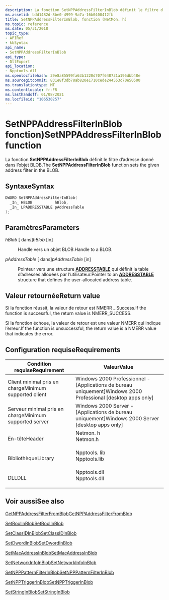 ```yaml
---
description: La fonction SetNPPAddressFilterInBlob définit le filtre d’adresse donné dans l’objet BLOB.
ms.assetid: bdd1482d-8be0-4999-9a7a-16b0400412fb
title: SetNPPAddressFilterInBlob, fonction (NetMon. h)
ms.topic: reference
ms.date: 05/31/2018
topic_type:
- APIRef
- kbSyntax
api_name:
- SetNPPAddressFilterInBlob
api_type:
- DllExport
api_location:
- Npptools.dll
ms.openlocfilehash: 39e8a85599fa63b1320d707f648731a195dbb48e
ms.sourcegitcommit: 831e8f3db78ab820e1710cede244553c70e50500
ms.translationtype: MT
ms.contentlocale: fr-FR
ms.lasthandoff: 01/08/2021
ms.locfileid: "106530257"
---
```

# <a name="setnppaddressfilterinblob-function"></a><span data-ttu-id="3af3b-103">SetNPPAddressFilterInBlob fonction)</span><span class="sxs-lookup"><span data-stu-id="3af3b-103">SetNPPAddressFilterInBlob function</span></span>

<span data-ttu-id="3af3b-104">La fonction **SetNPPAddressFilterInBlob** définit le filtre d’adresse donné dans l’objet BLOB.</span><span class="sxs-lookup"><span data-stu-id="3af3b-104">The **SetNPPAddressFilterInBlob** function sets the given address filter in the BLOB.</span></span>

## <a name="syntax"></a><span data-ttu-id="3af3b-105">Syntaxe</span><span class="sxs-lookup"><span data-stu-id="3af3b-105">Syntax</span></span>


```C++
DWORD SetNPPAddressFilterInBlob(
  _In_ HBLOB          hBlob,
  _In_ LPADDRESSTABLE pAddressTable
);
```



## <a name="parameters"></a><span data-ttu-id="3af3b-106">Paramètres</span><span class="sxs-lookup"><span data-stu-id="3af3b-106">Parameters</span></span>

<dl> <dt>

<span data-ttu-id="3af3b-107">*hBlob* \[ dans\]</span><span class="sxs-lookup"><span data-stu-id="3af3b-107">*hBlob* \[in\]</span></span>
</dt> <dd>

<span data-ttu-id="3af3b-108">Handle vers un objet BLOB.</span><span class="sxs-lookup"><span data-stu-id="3af3b-108">Handle to a BLOB.</span></span>

</dd> <dt>

<span data-ttu-id="3af3b-109">*pAddressTable* \[ dans\]</span><span class="sxs-lookup"><span data-stu-id="3af3b-109">*pAddressTable* \[in\]</span></span>
</dt> <dd>

<span data-ttu-id="3af3b-110">Pointeur vers une structure [**ADDRESSTABLE**](addresstable.md) qui définit la table d’adresses allouées par l’utilisateur.</span><span class="sxs-lookup"><span data-stu-id="3af3b-110">Pointer to an [**ADDRESSTABLE**](addresstable.md) structure that defines the user-allocated address table.</span></span>

</dd> </dl>

## <a name="return-value"></a><span data-ttu-id="3af3b-111">Valeur retournée</span><span class="sxs-lookup"><span data-stu-id="3af3b-111">Return value</span></span>

<span data-ttu-id="3af3b-112">Si la fonction réussit, la valeur de retour est NMERR \_ Success.</span><span class="sxs-lookup"><span data-stu-id="3af3b-112">If the function is successful, the return value is NMERR\_SUCCESS.</span></span>

<span data-ttu-id="3af3b-113">Si la fonction échoue, la valeur de retour est une valeur NMERR qui indique l’erreur.</span><span class="sxs-lookup"><span data-stu-id="3af3b-113">If the function is unsuccessful, the return value is a NMERR value that indicates the error.</span></span>

## <a name="requirements"></a><span data-ttu-id="3af3b-114">Configuration requise</span><span class="sxs-lookup"><span data-stu-id="3af3b-114">Requirements</span></span>



| <span data-ttu-id="3af3b-115">Condition requise</span><span class="sxs-lookup"><span data-stu-id="3af3b-115">Requirement</span></span> | <span data-ttu-id="3af3b-116">Valeur</span><span class="sxs-lookup"><span data-stu-id="3af3b-116">Value</span></span> |
|-------------------------------------|-----------------------------------------------------------------------------------------|
| <span data-ttu-id="3af3b-117">Client minimal pris en charge</span><span class="sxs-lookup"><span data-stu-id="3af3b-117">Minimum supported client</span></span><br/> | <span data-ttu-id="3af3b-118">Windows 2000 Professionnel - \[Applications de bureau uniquement\]</span><span class="sxs-lookup"><span data-stu-id="3af3b-118">Windows 2000 Professional \[desktop apps only\]</span></span><br/>                              |
| <span data-ttu-id="3af3b-119">Serveur minimal pris en charge</span><span class="sxs-lookup"><span data-stu-id="3af3b-119">Minimum supported server</span></span><br/> | <span data-ttu-id="3af3b-120">Windows 2000 Server - \[Applications de bureau uniquement\]</span><span class="sxs-lookup"><span data-stu-id="3af3b-120">Windows 2000 Server \[desktop apps only\]</span></span><br/>                                    |
| <span data-ttu-id="3af3b-121">En-tête</span><span class="sxs-lookup"><span data-stu-id="3af3b-121">Header</span></span><br/>                   | <dl> <span data-ttu-id="3af3b-122"><dt>Netmon. h</dt></span><span class="sxs-lookup"><span data-stu-id="3af3b-122"><dt>Netmon.h</dt></span></span> </dl>     |
| <span data-ttu-id="3af3b-123">Bibliothèque</span><span class="sxs-lookup"><span data-stu-id="3af3b-123">Library</span></span><br/>                  | <dl> <span data-ttu-id="3af3b-124"><dt>Npptools. lib</dt></span><span class="sxs-lookup"><span data-stu-id="3af3b-124"><dt>Npptools.lib</dt></span></span> </dl> |
| <span data-ttu-id="3af3b-125">DLL</span><span class="sxs-lookup"><span data-stu-id="3af3b-125">DLL</span></span><br/>                      | <dl> <span data-ttu-id="3af3b-126"><dt>Npptools.dll</dt></span><span class="sxs-lookup"><span data-stu-id="3af3b-126"><dt>Npptools.dll</dt></span></span> </dl> |



## <a name="see-also"></a><span data-ttu-id="3af3b-127">Voir aussi</span><span class="sxs-lookup"><span data-stu-id="3af3b-127">See also</span></span>

<dl> <dt>

[<span data-ttu-id="3af3b-128">GetNPPAddressFilterFromBlob</span><span class="sxs-lookup"><span data-stu-id="3af3b-128">GetNPPAddressFilterFromBlob</span></span>](getnppaddressfilterfromblob.md)
</dt> <dt>

[<span data-ttu-id="3af3b-129">SetBoolInBlob</span><span class="sxs-lookup"><span data-stu-id="3af3b-129">SetBoolInBlob</span></span>](setboolinblob.md)
</dt> <dt>

[<span data-ttu-id="3af3b-130">SetClassIDInBlob</span><span class="sxs-lookup"><span data-stu-id="3af3b-130">SetClassIDInBlob</span></span>](setclassidinblob.md)
</dt> <dt>

[<span data-ttu-id="3af3b-131">SetDwordInBlob</span><span class="sxs-lookup"><span data-stu-id="3af3b-131">SetDwordInBlob</span></span>](setdwordinblob.md)
</dt> <dt>

[<span data-ttu-id="3af3b-132">SetMacAddressInBlob</span><span class="sxs-lookup"><span data-stu-id="3af3b-132">SetMacAddressInBlob</span></span>](setmacaddressinblob.md)
</dt> <dt>

[<span data-ttu-id="3af3b-133">SetNetworkInfoInBlob</span><span class="sxs-lookup"><span data-stu-id="3af3b-133">SetNetworkInfoInBlob</span></span>](setnetworkinfoinblob.md)
</dt> <dt>

[<span data-ttu-id="3af3b-134">SetNPPPatternFilterInBlob</span><span class="sxs-lookup"><span data-stu-id="3af3b-134">SetNPPPatternFilterInBlob</span></span>](setnpppatternfilterinblob.md)
</dt> <dt>

[<span data-ttu-id="3af3b-135">SetNPPTriggerInBlob</span><span class="sxs-lookup"><span data-stu-id="3af3b-135">SetNPPTriggerInBlob</span></span>](setnpptriggerinblob.md)
</dt> <dt>

[<span data-ttu-id="3af3b-136">SetStringInBlob</span><span class="sxs-lookup"><span data-stu-id="3af3b-136">SetStringInBlob</span></span>](setstringinblob.md)
</dt> </dl>

 

 




